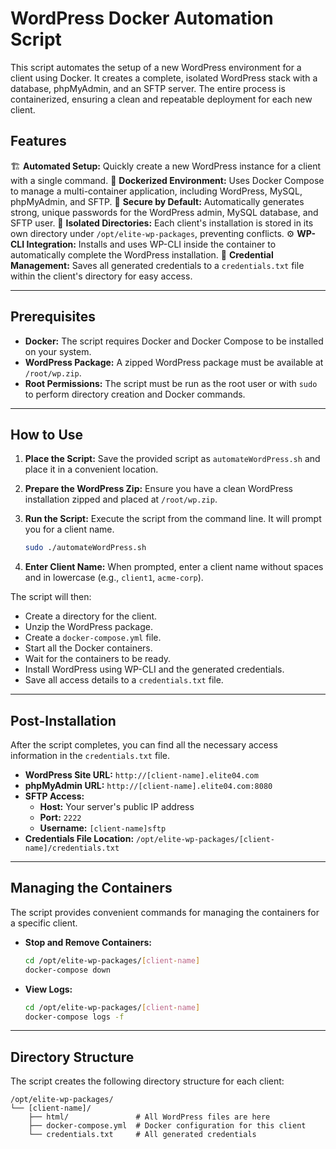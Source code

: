 # WordPress Docker Automation Script

This script automates the setup of a new WordPress environment for a client using Docker. It creates a complete, isolated WordPress stack with a database, phpMyAdmin, and an SFTP server. The entire process is containerized, ensuring a clean and repeatable deployment for each new client.

## Features

🏗️ **Automated Setup:** Quickly create a new WordPress instance for a client with a single command.
🐳 **Dockerized Environment:** Uses Docker Compose to manage a multi-container application, including WordPress, MySQL, phpMyAdmin, and SFTP.
🔐 **Secure by Default:** Automatically generates strong, unique passwords for the WordPress admin, MySQL database, and SFTP user.
📂 **Isolated Directories:** Each client's installation is stored in its own directory under `/opt/elite-wp-packages`, preventing conflicts.
⚙️ **WP-CLI Integration:** Installs and uses WP-CLI inside the container to automatically complete the WordPress installation.
📄 **Credential Management:** Saves all generated credentials to a `credentials.txt` file within the client's directory for easy access.

-----

## Prerequisites

  - **Docker:** The script requires Docker and Docker Compose to be installed on your system.
  - **WordPress Package:** A zipped WordPress package must be available at `/root/wp.zip`.
  - **Root Permissions:** The script must be run as the root user or with `sudo` to perform directory creation and Docker commands.

-----

## How to Use

1.  **Place the Script:** Save the provided script as `automateWordPress.sh` and place it in a convenient location.

2.  **Prepare the WordPress Zip:** Ensure you have a clean WordPress installation zipped and placed at `/root/wp.zip`.

3.  **Run the Script:** Execute the script from the command line. It will prompt you for a client name.

    ```bash
    sudo ./automateWordPress.sh
    ```

4.  **Enter Client Name:** When prompted, enter a client name without spaces and in lowercase (e.g., `client1`, `acme-corp`).

The script will then:

  - Create a directory for the client.
  - Unzip the WordPress package.
  - Create a `docker-compose.yml` file.
  - Start all the Docker containers.
  - Wait for the containers to be ready.
  - Install WordPress using WP-CLI and the generated credentials.
  - Save all access details to a `credentials.txt` file.

-----

## Post-Installation

After the script completes, you can find all the necessary access information in the `credentials.txt` file.

  - **WordPress Site URL:** `http://[client-name].elite04.com`
  - **phpMyAdmin URL:** `http://[client-name].elite04.com:8080`
  - **SFTP Access:**
      - **Host:** Your server's public IP address
      - **Port:** `2222`
      - **Username:** `[client-name]sftp`
  - **Credentials File Location:** `/opt/elite-wp-packages/[client-name]/credentials.txt`

-----

## Managing the Containers

The script provides convenient commands for managing the containers for a specific client.

  - **Stop and Remove Containers:**
    ```bash
    cd /opt/elite-wp-packages/[client-name]
    docker-compose down
    ```
  - **View Logs:**
    ```bash
    cd /opt/elite-wp-packages/[client-name]
    docker-compose logs -f
    ```

-----

## Directory Structure

The script creates the following directory structure for each client:

```
/opt/elite-wp-packages/
└── [client-name]/
    ├── html/               # All WordPress files are here
    ├── docker-compose.yml  # Docker configuration for this client
    └── credentials.txt     # All generated credentials

```
